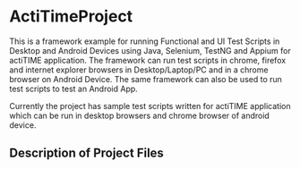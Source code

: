 # ActiTimeProject
This is a framework example for running Functional and UI Test Scripts in Desktop and Android Devices using Java, Selenium, TestNG and Appium for actiTIME application. The framework can run test scripts in chrome, firefox and internet explorer browsers in Desktop/Laptop/PC and in a chrome browser on Android Device. The same framework can also be used to run test scripts to test an Android App. 

Currently the project has sample test scripts written for actiTIME application which can be run in desktop browsers and chrome browser of android device.

## Description of Project Files
